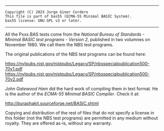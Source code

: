 -----------------------------------------------------------------------------
    Copyright (C) 2023 Jorge Giner Cordero
    This file is part of bas55 (ECMA-55 Minimal BASIC System).
    bas55 license: GNU GPL v3 or later.
-----------------------------------------------------------------------------

All the Pxxx.BAS tests come from the *National Bureau of Standards - Minimal
BASIC test programs - Version 2*, published in two volumnes on November 1980.
We call them the NBS test programs.

The original publications of the NBS test programs can be found here:

https://nvlpubs.nist.gov/nistpubs/Legacy/SP/nbsspecialpublication500-70v1.pdf
https://nvlpubs.nist.gov/nistpubs/Legacy/SP/nbsspecialpublication500-70v2.pdf

*John Gatewood Ham* did the hard work of compiling them in text format.
He is the author of the *ECMA-55 Minimal BASIC Compiler*. Check it at:

http://buraphakit.sourceforge.net/BASIC.shtml

Copying and distribution of the rest of files that do not specify a license in
this folder (not the NBS test programs) are permitted in any medium without
royalty. They are offered as-is, without any warranty.

